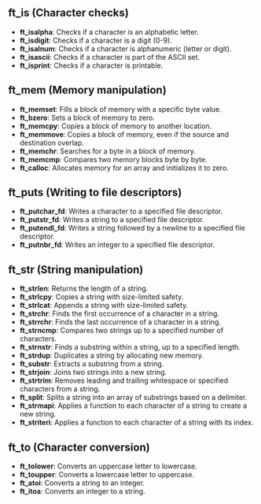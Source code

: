 <h2>ft_is (Character checks)</h2>
<ul>
  <li><b>ft_isalpha</b>: Checks if a character is an alphabetic letter.</li>
  <li><b>ft_isdigit</b>: Checks if a character is a digit (0-9).</li>
  <li><b>ft_isalnum</b>: Checks if a character is alphanumeric (letter or digit).</li>
  <li><b>ft_isascii</b>: Checks if a character is part of the ASCII set.</li>
  <li><b>ft_isprint</b>: Checks if a character is printable.</li>
</ul>

<h2>ft_mem (Memory manipulation)</h2>
<ul>
  <li><b>ft_memset</b>: Fills a block of memory with a specific byte value.</li>
  <li><b>ft_bzero</b>: Sets a block of memory to zero.</li>
  <li><b>ft_memcpy</b>: Copies a block of memory to another location.</li>
  <li><b>ft_memmove</b>: Copies a block of memory, even if the source and destination overlap.</li>
  <li><b>ft_memchr</b>: Searches for a byte in a block of memory.</li>
  <li><b>ft_memcmp</b>: Compares two memory blocks byte by byte.</li>
  <li><b>ft_calloc</b>: Allocates memory for an array and initializes it to zero.</li>
</ul>

<h2>ft_puts (Writing to file descriptors)</h2>
<ul>
  <li><b>ft_putchar_fd</b>: Writes a character to a specified file descriptor.</li>
  <li><b>ft_putstr_fd</b>: Writes a string to a specified file descriptor.</li>
  <li><b>ft_putendl_fd</b>: Writes a string followed by a newline to a specified file descriptor.</li>
  <li><b>ft_putnbr_fd</b>: Writes an integer to a specified file descriptor.</li>
</ul>

<h2>ft_str (String manipulation)</h2>
<ul>
  <li><b>ft_strlen</b>: Returns the length of a string.</li>
  <li><b>ft_strlcpy</b>: Copies a string with size-limited safety.</li>
  <li><b>ft_strlcat</b>: Appends a string with size-limited safety.</li>
  <li><b>ft_strchr</b>: Finds the first occurrence of a character in a string.</li>
  <li><b>ft_strrchr</b>: Finds the last occurrence of a character in a string.</li>
  <li><b>ft_strncmp</b>: Compares two strings up to a specified number of characters.</li>
  <li><b>ft_strnstr</b>: Finds a substring within a string, up to a specified length.</li>
  <li><b>ft_strdup</b>: Duplicates a string by allocating new memory.</li>
  <li><b>ft_substr</b>: Extracts a substring from a string.</li>
  <li><b>ft_strjoin</b>: Joins two strings into a new string.</li>
  <li><b>ft_strtrim</b>: Removes leading and trailing whitespace or specified characters from a string.</li>
  <li><b>ft_split</b>: Splits a string into an array of substrings based on a delimiter.</li>
  <li><b>ft_strmapi</b>: Applies a function to each character of a string to create a new string.</li>
  <li><b>ft_striteri</b>: Applies a function to each character of a string with its index.</li>
</ul>

<h2>ft_to (Character conversion)</h2>
<ul>
  <li><b>ft_tolower</b>: Converts an uppercase letter to lowercase.</li>
  <li><b>ft_toupper</b>: Converts a lowercase letter to uppercase.</li>
  <li><b>ft_atoi</b>: Converts a string to an integer.</li>
  <li><b>ft_itoa</b>: Converts an integer to a string.</li>
</ul>
